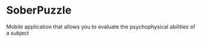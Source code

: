 # SoberPuzzle
Mobile application that allows you to evaluate the psychophysical abilities of a subject
